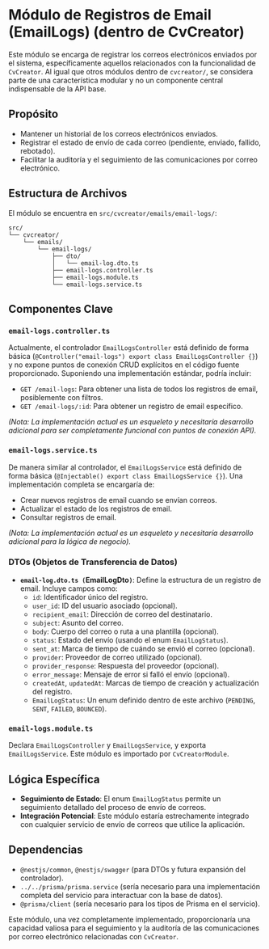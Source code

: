 # Módulo de Registros de Email (EmailLogs) (dentro de CvCreator)

Este módulo se encarga de registrar los correos electrónicos enviados por el sistema, específicamente aquellos relacionados con la funcionalidad de `CvCreator`. Al igual que otros módulos dentro de `cvcreator/`, se considera parte de una característica modular y no un componente central indispensable de la API base.

## Propósito

- Mantener un historial de los correos electrónicos enviados.
- Registrar el estado de envío de cada correo (pendiente, enviado, fallido, rebotado).
- Facilitar la auditoría y el seguimiento de las comunicaciones por correo electrónico.

## Estructura de Archivos

El módulo se encuentra en `src/cvcreator/emails/email-logs/`:

```
src/
└── cvcreator/
    └── emails/
        └── email-logs/
            ├── dto/
            │   └── email-log.dto.ts
            ├── email-logs.controller.ts
            ├── email-logs.module.ts
            └── email-logs.service.ts
```

## Componentes Clave

### `email-logs.controller.ts`

Actualmente, el controlador `EmailLogsController` está definido de forma básica (`@Controller("email-logs") export class EmailLogsController {}`) y no expone puntos de conexión CRUD explícitos en el código fuente proporcionado. Suponiendo una implementación estándar, podría incluir:

- `GET /email-logs`: Para obtener una lista de todos los registros de email, posiblemente con filtros.
- `GET /email-logs/:id`: Para obtener un registro de email específico.

_(Nota: La implementación actual es un esqueleto y necesitaría desarrollo adicional para ser completamente funcional con puntos de conexión API)._

### `email-logs.service.ts`

De manera similar al controlador, el `EmailLogsService` está definido de forma básica (`@Injectable() export class EmailLogsService {}`). Una implementación completa se encargaría de:

- Crear nuevos registros de email cuando se envían correos.
- Actualizar el estado de los registros de email.
- Consultar registros de email.

_(Nota: La implementación actual es un esqueleto y necesitaría desarrollo adicional para la lógica de negocio)._

### DTOs (Objetos de Transferencia de Datos)

- **`email-log.dto.ts (`EmailLogDto`)`**: Define la estructura de un registro de email. Incluye campos como:
  - `id`: Identificador único del registro.
  - `user_id`: ID del usuario asociado (opcional).
  - `recipient_email`: Dirección de correo del destinatario.
  - `subject`: Asunto del correo.
  - `body`: Cuerpo del correo o ruta a una plantilla (opcional).
  - `status`: Estado del envío (usando el enum `EmailLogStatus`).
  - `sent_at`: Marca de tiempo de cuándo se envió el correo (opcional).
  - `provider`: Proveedor de correo utilizado (opcional).
  - `provider_response`: Respuesta del proveedor (opcional).
  - `error_message`: Mensaje de error si falló el envío (opcional).
  - `createdAt`, `updatedAt`: Marcas de tiempo de creación y actualización del registro.
  - `EmailLogStatus`: Un enum definido dentro de este archivo (`PENDING`, `SENT`, `FAILED`, `BOUNCED`).

### `email-logs.module.ts`

Declara `EmailLogsController` y `EmailLogsService`, y exporta `EmailLogsService`. Este módulo es importado por `CvCreatorModule`.

## Lógica Específica

- **Seguimiento de Estado**: El enum `EmailLogStatus` permite un seguimiento detallado del proceso de envío de correos.
- **Integración Potencial**: Este módulo estaría estrechamente integrado con cualquier servicio de envío de correos que utilice la aplicación.

## Dependencias

- `@nestjs/common`, `@nestjs/swagger` (para DTOs y futura expansión del controlador).
- `../../prisma/prisma.service` (sería necesario para una implementación completa del servicio para interactuar con la base de datos).
- `@prisma/client` (sería necesario para los tipos de Prisma en el servicio).

Este módulo, una vez completamente implementado, proporcionaría una capacidad valiosa para el seguimiento y la auditoría de las comunicaciones por correo electrónico relacionadas con `CvCreator`.
